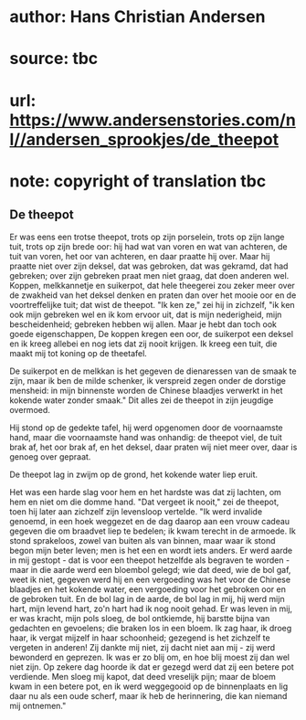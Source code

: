 # author: Hans Christian Andersen
# source: tbc
# url: https://www.andersenstories.com/nl//andersen_sprookjes/de_theepot
# note: copyright of translation tbc

## De theepot 

Er was eens een trotse theepot, trots op zijn porselein, trots op zijn
lange tuit, trots op zijn brede oor: hij had wat van voren en wat van
achteren, de tuit van voren, het oor van achteren, en daar praatte hij
over. Maar hij praatte niet over zijn deksel, dat was gebroken, dat was
gekramd, dat had gebreken; over zijn gebreken praat men niet graag, dat
doen anderen wel. Koppen, melkkannetje en suikerpot, dat hele theegerei
zou zeker meer over de zwakheid van het deksel denken en praten dan over
het mooie oor en de voortreffelijke tuit; dat wist de theepot. "Ik ken
ze," zei hij in zichzelf, "ik ken ook mijn gebreken wel en ik kom
ervoor uit, dat is mijn nederigheid, mijn bescheidenheid; gebreken
hebben wij allen. Maar je hebt dan toch ook goede eigenschappen, De
koppen kregen een oor, de suikerpot een deksel en ik kreeg allebei en
nog iets dat zij nooit krijgen. Ik kreeg een tuit, die maakt mij tot
koning op de theetafel.

De suikerpot en de melkkan is het gegeven de dienaressen van de smaak te
zijn, maar ik ben de milde schenker, ik verspreid zegen onder de
dorstige mensheid: in mijn binnenste worden de Chinese blaadjes verwerkt
in het kokende water zonder smaak." Dit alles zei de theepot in zijn
jeugdige overmoed.

Hij stond op de gedekte tafel, hij werd opgenomen door de voornaamste
hand, maar die voornaamste hand was onhandig: de theepot viel, de tuit
brak af, het oor brak af, en het deksel, daar praten wij niet meer over,
daar is genoeg over gepraat.

De theepot lag in zwijm op de grond, het kokende water liep eruit.

Het was een harde slag voor hem en het hardste was dat zij lachten, om
hem en niet om die domme hand. "Dat vergeet ik nooit," zei de theepot,
toen hij later aan zichzelf zijn levensloop vertelde. "Ik werd invalide
genoemd, in een hoek weggezet en de dag daarop aan een vrouw cadeau
gegeven die om braadvet liep te bedelen; ik kwam terecht in de armoede.
Ik stond sprakeloos, zowel van buiten als van binnen, maar waar ik stond
begon mijn beter leven; men is het een en wordt iets anders. Er werd
aarde in mij gestopt - dat is voor een theepot hetzelfde als begraven te
worden - maar in die aarde werd een bloembol gelegd; wie dat deed, wie
de bol gaf, weet ik niet, gegeven werd hij en een vergoeding was het
voor de Chinese blaadjes en het kokende water, een vergoeding voor het
gebroken oor en de gebroken tuit. En de bol lag in de aarde, de bol lag
in mij, hij werd mijn hart, mijn levend hart, zo'n hart had ik nog
nooit gehad. Er was leven in mij, er was kracht, mijn pols sloeg, de bol
ontkiemde, hij barstte bijna van gedachten en gevoelens; die braken los
in een bloem. Ik zag haar, ik droeg haar, ik vergat mijzelf in haar
schoonheid; gezegend is het zichzelf te vergeten in anderen! Zij dankte
mij niet, zij dacht niet aan mij - zij werd bewonderd en geprezen. Ik
was er zo blij om, en hoe blij moest zij dan wel niet zijn. Op zekere
dag hoorde ik dat er gezegd werd dat zij een betere pot verdiende. Men
sloeg mij kapot, dat deed vreselijk pijn; maar de bloem kwam in een
betere pot, en ik werd weggegooid op de binnenplaats en lig daar nu als
een oude scherf, maar ik heb de herinnering, die kan niemand mij
ontnemen."
